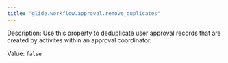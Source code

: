 ```yaml
---
title: "glide.workflow.approval.remove_duplicates"
---
```


Description: Use this property to deduplicate user approval records that are created by activites within an approval coordinator.

Value: `false`